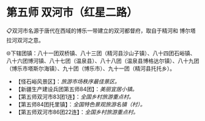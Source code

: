 # 第五师 双河市（红星二路）
📋双河市名源于唐代在西域的博乐一带建立的双河都督府，取自于精河和 博尔塔拉河双河之意。   

🌐下辖团镇：八十一团双桥镇、八十三团（精河县沙山子镇）、八十四团石峪镇、八十六团博河镇、八十七团（温泉县）、八十八团（温泉县博格达尔镇）、八十九团（博乐市塔斯尔海镇）、九十团（博乐市）、九十一团（精河县托托乡）。

* 【怪石峪风景区】：*旅游市场秩序最佳景区。*
* 【新疆生产建设兵团第五师84团】：*美丽宜居小镇。*  
* 【第五师双河市83团1连】：*全国乡村旅游重点村。*  
* 【第五师84团托里镇】：*全国特色景观旅游名镇（村）。*    
* 【第五师双河市86团22连】：*全国乡村旅游重点村。*